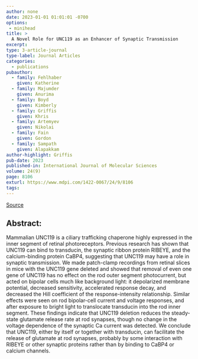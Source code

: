 ```yaml
---
author: none
date: 2023-01-01 01:01:01 -0700
options:
 - minihead
title: >
  A Novel Role for UNC119 as an Enhancer of Synaptic Transmission
excerpt:
type: 3-article-journal
type-label: Journal Articles
categories:
  - publications
pubauthor:
  - family: Fehlhaber
    given: Katherine
  - family: Majumder
    given: Anurima
  - family: Boyd
    given: Kimberly
  - family: Griffis
    given: Khris
  - family: Artemyev
    given: Nikolai
  - family: Fain
    given: Gordon
  - family: Sampath
    given: Alapakkam
author-highlight: Griffis
pub-date: 2023
published-in: International Journal of Molecular Sciences
volume: 24(9)
page: 8106
exturl: https://www.mdpi.com/1422-0067/24/9/8106
tags:
---
```


<a href="https://www.mdpi.com/1422-0067/24/9/8106" target="_blank">Source</a>

## Abstract:

Mammalian UNC119 is a ciliary trafficking chaperone highly expressed in the inner segment of retinal photoreceptors. Previous research has shown that UNC119 can bind to transducin, the synaptic ribbon protein RIBEYE, and the calcium-binding protein CaBP4, suggesting that UNC119 may have a role in synaptic transmission. We made patch-clamp recordings from retinal slices in mice with the UNC119 gene deleted and showed that removal of even one gene of UNC119 has no effect on the rod outer segment photocurrent, but acted on bipolar cells much like background light: it depolarized membrane potential, decreased sensitivity, accelerated response decay, and decreased the Hill coefficient of the response-intensity relationship. Similar effects were seen on rod bipolar-cell current and voltage responses, and after exposure to bright light to translocate transducin into the rod inner segment. These findings indicate that UNC119 deletion reduces the steady-state glutamate release rate at rod synapses, though no change in the voltage dependence of the synaptic Ca current was detected. We conclude that UNC119, either by itself or together with transducin, can facilitate the release of glutamate at rod synapses, probably by some interaction with RIBEYE or other synaptic proteins rather than by binding to CaBP4 or calcium channels.

